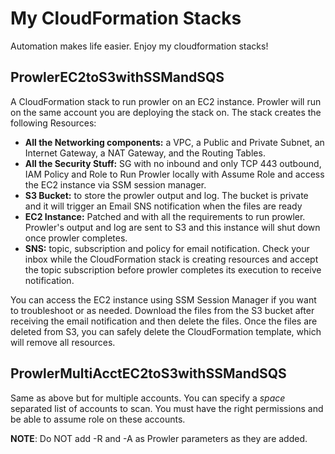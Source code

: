 # My CloudFormation Stacks

Automation makes life easier. Enjoy my cloudformation stacks!

## ProwlerEC2toS3withSSMandSQS

A CloudFormation stack to run prowler on an EC2 instance. Prowler will run on the same account you are deploying the stack on. The stack creates the following Resources:

- **All the Networking components:** a VPC, a Public and Private Subnet, an Internet Gateway, a NAT Gateway, and the Routing Tables.
- **All the Security Stuff:** SG with no inbound and only TCP 443 outbound, IAM Policy and Role to Run Prowler locally with Assume Role and access the EC2 instance via SSM session manager.
- **S3 Bucket:** to store the prowler output and log. The bucket is private and it will trigger an Email SNS notification when the files are ready
- **EC2 Instance:** Patched and with all the requirements to run prowler. Prowler's output and log are sent to S3 and this instance will shut down once prowler completes.
- **SNS:** topic, subscription and policy for email notification. Check your inbox while the CloudFormation stack is creating resources and accept the topic subscription before prowler completes its execution to receive notification.

You can access the EC2 instance using SSM Session Manager if you want to troubleshoot or as needed. Download the files from the S3 bucket after receiving the email notification and then delete the files. Once the files are deleted from S3, you can safely delete the CloudFormation template, which will remove all resources.

## ProwlerMultiAcctEC2toS3withSSMandSQS

Same as above but for multiple accounts. You can specify a *space* separated list of accounts to scan. You must have the right permissions and be able to assume role on these accounts.

**NOTE**: Do NOT add -R and -A as Prowler parameters as they are added.

